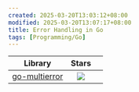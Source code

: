 ```yaml
---
created: 2025-03-20T13:03:12+08:00
modified: 2025-03-20T13:07:17+08:00
title: Error Handling in Go
tags: [Programming/Go]
---
```


|                           Library                           |                              Stars                               |     |
| :---------------------------------------------------------: | :--------------------------------------------------------------: | --- |
| [go-multierror](https://github.com/hashicorp/go-multierror) | ![](https://img.shields.io/github/stars/hashicorp/go-multierror) |     |
